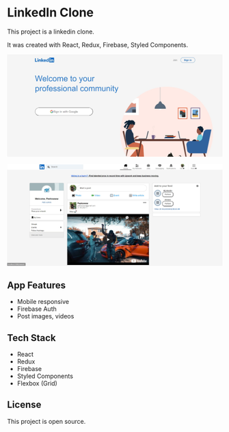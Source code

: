 # LinkedIn Clone

This project is a linkedin clone.

It was created with React, Redux, Firebase, Styled Components.

![example-site](https://raw.githubusercontent.com/PeshoBiceps/linkedin-clone/master/src/linkedin1.jpg)

![example-site](https://raw.githubusercontent.com/PeshoBiceps/linkedin-clone/master/src/linkedin2.jpg)


## App Features

- Mobile responsive
- Firebase Auth
- Post images, videos


## Tech Stack

- React
- Redux
- Firebase
- Styled Components
- Flexbox (Grid)


## License

This project is open source.
